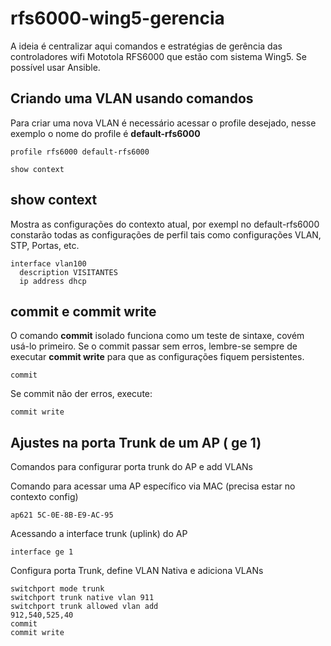 # rfs6000-wing5-gerencia
A ideia é centralizar aqui comandos e estratégias de gerência das controladores wifi Mototola RFS6000 que estão com sistema Wing5. Se possível usar Ansible.

## Criando uma VLAN usando comandos
Para criar uma nova VLAN é necessário acessar o profile desejado, nesse exemplo o nome do profile é **default-rfs6000**

```shell
profile rfs6000 default-rfs6000

show context

```
## show context 
Mostra as configurações do contexto atual, por exempl no default-rfs6000 constarão todas as configurações de perfil tais como configurações VLAN, STP, Portas, etc.
```shell
interface vlan100
  description VISITANTES
  ip address dhcp
```
## commit e commit write
O comando **commit** isolado funciona como um teste de sintaxe, covém usá-lo primeiro. Se o commit passar sem erros, lembre-se sempre de executar **commit write** para que as configurações fiquem persistentes.

```shell
commit
```
Se commit não der erros, execute:
```shell
commit write
```
## Ajustes na porta Trunk de um AP ( ge 1) 
Comandos para configurar porta trunk do AP e add VLANs

Comando para acessar uma AP específico via MAC (precisa estar no contexto config)
```shell
ap621 5C-0E-8B-E9-AC-95
```
Acessando a interface trunk (uplink) do AP
```shell
interface ge 1
```
Configura porta Trunk, define VLAN Nativa e adiciona VLANs
```shell
switchport mode trunk
switchport trunk native vlan 911
switchport trunk allowed vlan add
912,540,525,40
commit 
commit write
```
